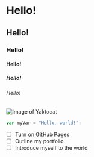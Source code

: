 # Hello!
## Hello!
### Hello!
#### Hello!
##### Hello!
###### Hello!

![Image of Yaktocat](https://octodex.github.com/images/yaktocat.png)

``` javascript
var myVar = "Hello, world!";
```

- [ ]  Turn on GitHub Pages
- [ ]  Outline my portfolio
- [ ]  Introduce myself to the world
